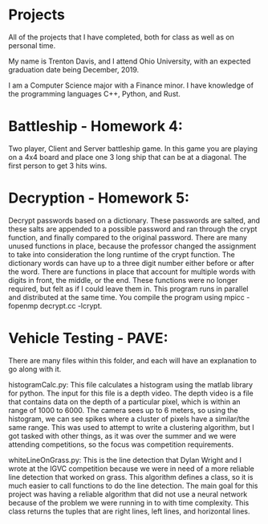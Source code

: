 # Projects
All of the projects that I have completed, both for class as well as on personal time.

My name is Trenton Davis, and I attend Ohio University, with an expected graduation date being December, 2019.

I am a Computer Science major with a Finance minor. I have knowledge of the programming languages C++, Python, and Rust.

# Battleship - Homework 4:

  Two player, Client and Server battleship game. In this game you are playing on a 4x4 board and place one 3 long ship that can be at a diagonal. The first person to get 3 hits wins.

# Decryption - Homework 5:

  Decrypt passwords based on a dictionary. These passwords are salted, and these salts are appended to a possible password and ran through the crypt function, and finally compared to the original password. There are many unused functions in place, because the professor changed the assignment to take into consideration the long runtime of the crypt function. The dictionary words can have up to a three digit number either before or after the word. There are functions in place that account for multiple words with digits in front, the middle, or the end. These functions were no longer required, but felt as if I could leave them in. This program runs in parallel and distributed at the same time. You compile the program using mpicc -fopenmp decrypt.cc -lcrypt.

# Vehicle Testing - PAVE:

  There are many files within this folder, and each will have an explanation to go along with it.
  
  histogramCalc.py: This file calculates a histogram using the matlab library for python. The input for this file is a depth video. The depth video is a file that contains data on the depth of a particular pixel, which is within an range of 1000 to 6000. The camera sees up to 6 meters, so using the histogram, we can see spikes where a cluster of pixels have a similar/the same range. This was used to attempt to write a clustering algorithm, but I got tasked with other things, as it was over the summer and we were attending competitions, so the focus was competition requirements.
  
  whiteLineOnGrass.py: This is the line detection that Dylan Wright and I wrote at the IGVC competition because we were in need of a more reliable line detection that worked on grass. This algorithm defines a class, so it is much easier to call functions to do the line detection. The main goal for this project was having a reliable algorithm that did not use a neural network because of the problem we were running in to with time complexity. This class returns the tuples that are right lines, left lines, and horizontal lines.
